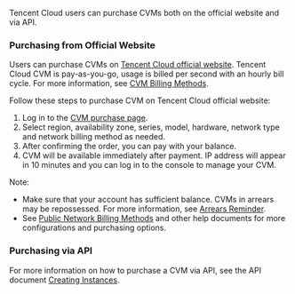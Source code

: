 Tencent Cloud users can purchase CVMs both on the official website and via API.

### Purchasing from Official Website
Users can purchase CVMs on [Tencent Cloud official website](https://intl.cloud.tencent.com/login). Tencent Cloud CVM is pay-as-you-go, usage is billed per second with an hourly bill cycle. For more information, see [CVM Billing Methods](https://intl.cloud.tencent.com/document/product/213/2180).

Follow these steps to purchase CVM on Tencent Cloud official website:

1. Log in to the [CVM purchase page](https://intl.cloud.tencent.com/document/product/213/30011).
2. 	Select region, availability zone, series, model, hardware, network type and network billing method as needed.
3. 	After confirming the order, you can pay with your balance.
4. 	CVM will be available immediately after payment. IP address will appear in 10 minutes and you can log in to the console to manage your CVM. 

Note:
-	Make sure that your account has sufficient balance.  CVMs in arrears may be repossessed. 
For more information, see [Arrears Reminder](https://intl.cloud.tencent.com/document/product/213/2181).
-	See [Public Network Billing Methods](https://intl.cloud.tencent.com/document/product/213/10578) and other help documents for more configurations and purchasing options.

### Purchasing via API
For more information on how to purchase a CVM via API, see the API document [Creating Instances](https://intl.cloud.tencent.com/document/api/213/9384).


